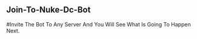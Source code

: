 ## Join-To-Nuke-Dc-Bot
#Invite The Bot To Any Server And You Will See What Is Going To Happen Next.
